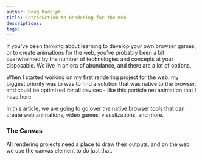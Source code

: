 ```yaml
---
author: Doug Rudolph
title: Introduction to Rendering for the Web
descriptions:
tags: :
---
```


If you've been thinking about learning to develop your own browser games, or to create animations for the web, you've probably been a bit overwhelmed by the number of technologies and concepts at your disposable. We live in an era of abundance, and there are a lot of options.

<animation-script><animation-script/>

When I started working on my first rendering project for the web, my biggest priority was to was to find a solution that was native to the browser, and could be optimized for all devices - like this particle net animation that I have here.

In this article, we are going to go over the native browser tools that can create web animations, video games, visualizations, and more.

### The Canvas

All rendering projects need a place to draw their outputs, and on the web we use the canvas element to do just that.


